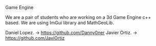 Game Engine

We are a pair of students who are working on a 3d Game Engine c++ based.
We are using ImGui library and MathGeoLib.

Daniel Lopez. -> https://github.com/Danny0ner
Javier Ortiz. -> https://github.com/JaviOrtiz